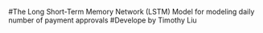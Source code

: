 #The Long Short-Term Memory Network (LSTM) Model for modeling daily number of payment approvals
#Develope by Timothy Liu
